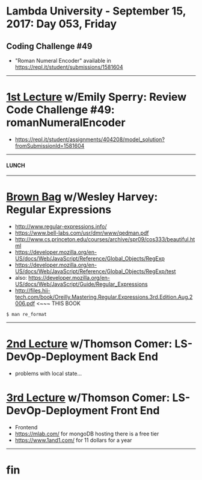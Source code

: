 # Lambda University - September 15, 2017: Day 053, Friday
## Coding Challenge #49
- "Roman Numeral Encoder" available in https://repl.it/student/submissions/1581604
***
# [1st Lecture](https://youtu.be/BEIF6yT-I-8) w/Emily Sperry: Review Code Challenge #49: romanNumeralEncoder
- https://repl.it/student/assignments/404208/model_solution?fromSubmissionId=1581604

***
#### LUNCH
***
# [Brown Bag](https://youtu.be/pKCwl4OGm2c) w/Wesley Harvey: Regular Expressions
- http://www.regular-expressions.info/
- https://www.bell-labs.com/usr/dmr/www/qedman.pdf
- http://www.cs.princeton.edu/courses/archive/spr09/cos333/beautiful.html
- https://developer.mozilla.org/en-US/docs/Web/JavaScript/Reference/Global_Objects/RegExp
- https://developer.mozilla.org/en-US/docs/Web/JavaScript/Reference/Global_Objects/RegExp/test
- also: https://developer.mozilla.org/en-US/docs/Web/JavaScript/Guide/Regular_Expressions
- http://files.hii-tech.com/book/Oreilly.Mastering.Regular.Expressions.3rd.Edition.Aug.2006.pdf <~~~ THIS BOOK
```console
$ man re_format
```

***
# [2nd Lecture](https://youtu.be/jVjZFRdkuA4) w/Thomson Comer: LS-DevOp-Deployment Back End
- problems with local state...

# [3rd Lecture](https://youtu.be/6fthxZVGQUs) w/Thomson Comer: LS-DevOp-Deployment Front End
- Frontend
- https://mlab.com/ for mongoDB hosting there is a free tier
- https://www.1and1.com/ for 11 dollars for a year

***
# fin
